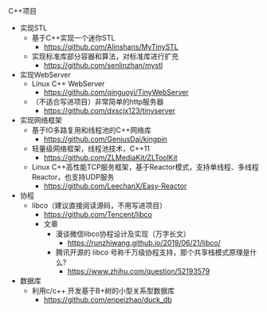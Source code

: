 C++项目



- 实现STL
  - 基于C++实现一个迷你STL
    - https://github.com/Alinshans/MyTinySTL
  - 实现标准库部分容器和算法，对标准库进行扩充
    - https://github.com/senlinzhan/mystl
- 实现WebServer
  - Linux C++ WebServer
    - https://github.com/qinguoyi/TinyWebServer
  - （不适合写进项目）非常简单的http服务器
    - https://github.com/dxscjx123/tinyserver
- 实现网络框架
  - 基于IO多路复用和线程池的C++网络库
    - https://github.com/GeniusDai/kingpin
  - 轻量级网络框架，线程池技术，C++11
    - https://github.com/ZLMediaKit/ZLToolKit
  - Linux C++高性能TCP服务框架，基于Reactor模式，支持单线程、多线程Reactor，也支持UDP服务
    - https://github.com/LeechanX/Easy-Reactor
- 协程
  - libco（建议直接阅读源码，不用写进项目）
    - https://github.com/Tencent/libco
    - 文章
      - 漫谈微信libco协程设计及实现（万字长文）
        - https://runzhiwang.github.io/2019/06/21/libco/
      - 腾讯开源的 libco 号称千万级协程支持，那个共享栈模式原理是什么?
        - https://www.zhihu.com/question/52193579
- 数据库
  - 利用c/c++ 开发基于B+树的小型关系型数据库
    - https://github.com/enpeizhao/duck_db

